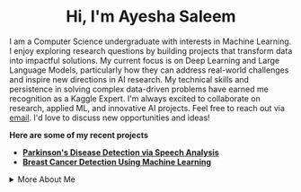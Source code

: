 <div align="center">
<h1> <strong>Hi, I'm Ayesha Saleem</strong> </h1> 
</div> 

I am a Computer Science undergraduate with interests in Machine Learning. I enjoy exploring research questions by building projects that transform data into impactful solutions. My current focus is on Deep Learning and Large Language Models, particularly how they can address real-world challenges and inspire new directions in AI research. My technical skills and persistence in solving complex data-driven problems have earned me recognition as a Kaggle Expert. I'm always excited to collaborate on research, applied ML, and innovative AI projects. Feel free to reach out via [email](mailto:ayeshasaleem853@gmail.com). I'd love to discuss new opportunities and ideas!

**Here are some of my recent projects**
- **[Parkinson's Disease Detection via Speech Analysis](https://github.com/aysh34/Parkinsons-Disease-Detection)**  
- **[Breast Cancer Detection Using Machine Learning](https://github.com/aysh34/OncoPredict-AI)**

<details>
<summary>More About Me</summary>
<br>

**Technical Skills:** Python, TensorFlow, PyTorch, Scikit-learn, Pandas, NumPy, Flask, Streamlit, SQL, Git, Docker, Matplotlib, Plotly

**Research Interests:** Natural Language Processing, Computer Vision, Healthcare AI

**GitHub Activity:**
<div align="center">
  
<img src="http://github-profile-summary-cards.vercel.app/api/cards/profile-details?username=aysh34&theme=yeblu" />
<img src="https://github-readme-streak-stats-eight.vercel.app/?user=aysh34&theme=yeblu&hide_border=true"/>
<img src="http://github-profile-summary-cards.vercel.app/api/cards/stats?username=aysh34&theme=yeblu" />

</div>

</details>
